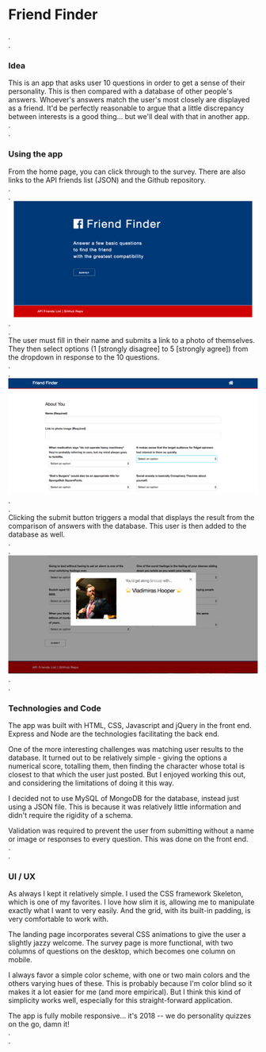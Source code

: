 # Friend Finder
.\
.
### Idea

This is an app that asks user 10 questions in order to get a sense of their personality. This is then compared with a database of other people's answers. Whoever's answers match the user's most closely are displayed as a friend. It'd be perfectly reasonable to argue that a little discrepancy between interests is a good thing... but we'll deal with that in another app.\
.\
.
### Using the app

From the home page, you can click through to the survey. There are also links to the API friends list (JSON) and the Github repository.\
.\
.
![alt text](app/public/images/homeView.png "Initial view")\
.\
.\
The user must fill in their name and submits a link to a photo of themselves. They then select options (1 [strongly disagree] to 5 [strongly agree]) from the dropdown in response to the 10 questions.\
.\
.
![alt text](app/public/images/surveyView.png "Survey view")\
.\
.\
Clicking the submit button triggers a modal that displays the result from the comparison of answers with the database. This user is then added to the database as well.\
.\
.
![alt text](app/public/images/resultView.png "Result view")\
.\
.
### Technologies and Code

The app was built with HTML, CSS, Javascript and jQuery in the front end. Express and Node are the technologies facilitating the back end.

One of the more interesting challenges was matching user results to the database. It turned out to be relatively simple - giving the options a numerical score, totalling them, then finding the character whose total is closest to that which the user just posted. But I enjoyed working this out, and considering the limitations of doing it this way.

I decided not to use MySQL of MongoDB for the database, instead just using a JSON file. This is because it was relatively little information and didn't require the rigidity of a schema.

Validation was required to prevent the user from submitting without a name or image or responses to every question. This was done on the front end.\
.\
.
### UI / UX

As always I kept it relatively simple. I used the CSS framework Skeleton, which is one of my favorites. I love how slim it is, allowing me to manipulate exactly what I want to very easily. And the grid, with its built-in padding, is very comfortable to work with.

The landing page incorporates several CSS animations to give the user a slightly jazzy welcome. The survey page is more functional, with two columns of questions on the desktop, which becomes one column on mobile.

I always favor a simple color scheme, with one or two main colors and the others varying hues of these. This is probably because I'm color blind so it makes it a lot easier for me (and more empirical). But I think this kind of simplicity works well, especially for this straight-forward application.

The app is fully mobile responsive... it's 2018 -- we do personality quizzes on the go, damn it!\
.\
.
